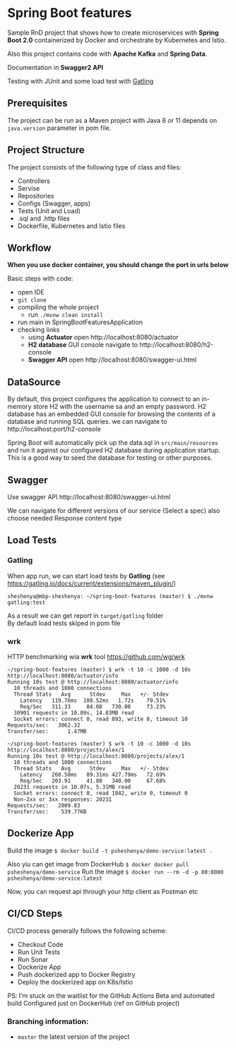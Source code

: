 # Spring Boot features
Sample RnD project that shows how to create microservices with **Spring Boot 2.0** containerized by Docker and orchestrate by Kubernetes and Istio. 

Also this project contains code with **Apache Kafka** and **Spring Data**.

Documentation in **Swagger2 API**

Testing with JUnit and some load test with [Gatling](https://gatling.io)


## Prerequisites

The project can be run as a Maven project with Java 8 or 11 depends on `java.version` parameter in pom file.

## Project Structure

The project consists of the following type of class and files:

- Controllers
- Servise
- Repositories
- Configs (Swagger, apps)
- Tests (Unit and Load)
- .sql and .http files
- Dockerfile, Kubernetes and Istio files

## Workflow

**When you use docker container, you should change the port in urls below**

Basic steps with code:

- open IDE
- `git clone`
- compiling the whole project
  - run `./mvnw clean install` 
- run main in SpringBootFeaturesApplication
- checking links 
  - using **Actuator** open http://localhost:8080/actuator
  - **H2 database** GUI console navigate to http://localhost:8080/h2-console 
  - **Swagger API** open http://localhost:8080/swagger-ui.html


## DataSource
By default, this project configures the application to connect to an in-memory store H2 with the username sa and an empty password.
H2 database has an embedded GUI console for browsing the contents of a database and running SQL queries.
we can navigate to http://localhost:port/h2-console 

Spring Boot will automatically pick up the data.sql in `src/main/resources` and run it against our configured H2 database during application startup. 
This is a good way to seed the database for testing or other purposes.


## Swagger
Use swagger API http://localhost:8080/swagger-ui.html

We can navigate for different versions of our service (Select a spec) also choose needed Response content type

## Load Tests
### Gatling
When app run, we can start load tests by **Gatling** (see https://gatling.io/docs/current/extensions/maven_plugin/)
```
sheshenya@mbp-sheshenya: ~/spring-boot-features (master) $ ./mvnw gatling:test
```
As a result we can get report in `target/gatling` folder  
By default load tests skiped in pom file
### wrk  
HTTP benchmarking wia **wrk** tool https://github.com/wg/wrk 
```
~/spring-boot-features (master) $ wrk -t 10 -c 1000 -d 10s http://localhost:8080/actuator/info
Running 10s test @ http://localhost:8080/actuator/info
  10 threads and 1000 connections
  Thread Stats   Avg      Stdev     Max   +/- Stdev
    Latency   119.76ms  108.52ms   1.72s    79.51%
    Req/Sec   311.33     84.08   730.00     73.23%
  30901 requests in 10.09s, 14.83MB read
  Socket errors: connect 0, read 893, write 0, timeout 10
Requests/sec:   3062.32
Transfer/sec:      1.47MB

~/spring-boot-features (master) $ wrk -t 10 -c 1000 -d 10s http://localhost:8080/projects/alex/1
Running 10s test @ http://localhost:8080/projects/alex/1
  10 threads and 1000 connections
  Thread Stats   Avg      Stdev     Max   +/- Stdev
    Latency   260.58ms   89.31ms 427.79ms   72.69%
    Req/Sec   203.91     41.80   340.00     67.68%
  20231 requests in 10.07s, 5.31MB read
  Socket errors: connect 0, read 1042, write 0, timeout 0
  Non-2xx or 3xx responses: 20231
Requests/sec:   2009.83
Transfer/sec:    539.77KB
```

## Dockerize App 
Build the image
`$ docker build -t psheshenya/demo-service:latest .`


Also yiu can get image from DockerHub
`$ docker docker pull psheshenya/demo-service`
Run the image
`$ docker run --rm -d -p 80:8080  psheshenya/demo-service:latest`

Now, you can request api through your http client as Postman etc

## CI/CD Steps
CI/CD process generally follows the following scheme:
- Checkout Code
- Run Unit Tests
- Run Sonar
- Dockerize App
- Push dockerized app to Docker Registry
- Deploy the dockerized app on K8s/Istio

PS:
I'm stuck on the waitlist for the GitHub Actions Beta and automated build Configured just on DockerHub (ref on GitHub project)

### Branching information:
* `master` the latest version of the project